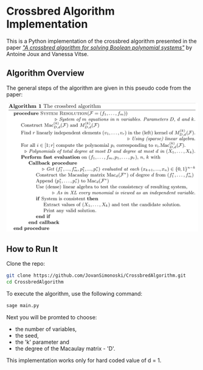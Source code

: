 # Crossbred Algorithm Implementation

This is a Python implementation of the crossbred algorithm presented in the paper [_"A crossbred algorithm for solving Boolean polynomial systems"_](https://ia.cr/2017/372) by Antoine Joux and Vanessa Vitse.

## Algorithm Overview

The general steps of the algorithm are given in this pseudo code from the paper:

![Algorithm Pseudo Code](https://github.com/JovanSimonoski/CrossbredAlgorithm/blob/master/pseudo_code.png?raw=true)

## How to Run It
Clone the repo:
```bash
git clone https://github.com/JovanSimonoski/CrossbredAlgorithm.git
cd CrossbredAlgorithm
```
To execute the algorithm, use the following command:
```bash
sage main.py
```
Next you will be promted to choose: 
  - the number of variables, 
  - the seed,
  - the 'k' parameter and
  - the degree of the Macaulay matrix - 'D'. 

This implementation works only for hard coded value of d = 1.

